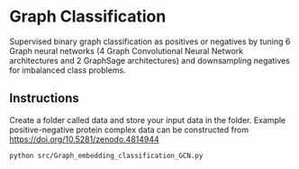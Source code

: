 # Graph Classification
Supervised binary graph classification as positives or negatives by tuning 6 Graph neural networks (4 Graph Convolutional Neural Network architectures and 2 GraphSage architectures) and downsampling negatives for imbalanced class problems. 

## Instructions

Create a folder called data and store your input data in the folder. Example positive-negative protein complex data can be constructed from https://doi.org/10.5281/zenodo.4814944

```
python src/Graph_embedding_classification_GCN.py
```
